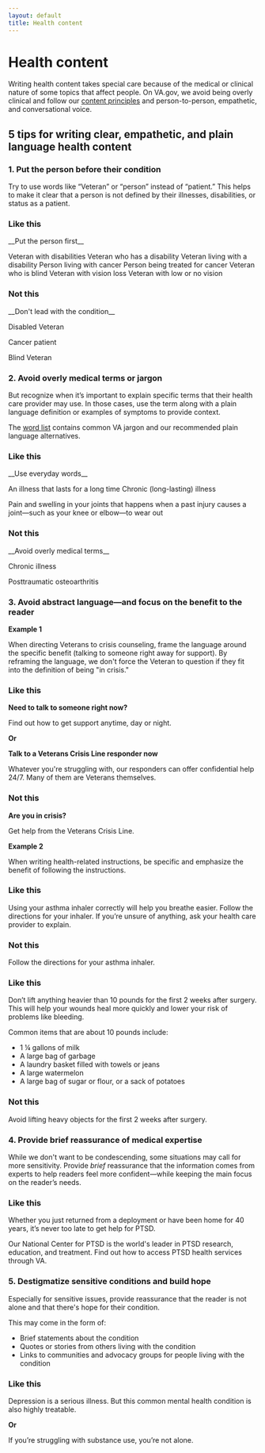 ```yaml
---
layout: default
title: Health content
---
```


# Health content

Writing health content takes special care because of the medical or clinical nature of some topics that affect people. On VA.gov, we avoid being overly clinical and follow our [content principles](https://department-of-veterans-affairs.github.io/vets-design-system-documentation/content-style-guide/content-principles) and person-to-person, empathetic, and conversational voice.


## 5 tips for writing clear, empathetic, and plain language health content


### 1. Put the person before their condition
Try to use words like “Veteran” or “person” instead of “patient.” This helps to make it clear that a person is not defined by their illnesses, disabilities, or status as a patient.

<div class="do-dont">
<div class="do-dont__do">
<h3 class="do-dont__heading">Like this</h3>
<div class="do-dont__content" markdown="1">
__Put the person first__

Veteran with disabilities
Veteran who has a disability
Veteran living with a disability
Person living with cancer
Person being treated for cancer
Veteran who is blind
Veteran with vision loss
Veteran with low or no vision

</div>
</div>

<div class="do-dont__dont">
<h3 class="do-dont__heading">Not this</h3>
<div class="do-dont__content" markdown="1">
__Don't lead with the condition__

Disabled Veteran

Cancer patient

Blind Veteran

</div>
</div>
</div>




### 2. Avoid overly medical terms or jargon
But recognize when it’s important to explain specific terms that their health care provider may use. In those cases, use the term along with a plain language definition or examples of symptoms to provide context.

The [word list](https://department-of-veterans-affairs.github.io/vets-design-system-documentation/content-style-guide/word-list) contains common VA jargon and our recommended plain language alternatives.

<div class="do-dont">
<div class="do-dont__do">
<h3 class="do-dont__heading">Like this</h3>
<div class="do-dont__content" markdown="1">
__Use everyday words__

An illness that lasts for a long time
Chronic (long-lasting) illness

Pain and swelling in your joints that happens when a past injury
causes a joint—such as your knee or elbow—to wear out

</div>
</div>

<div class="do-dont__dont">
<h3 class="do-dont__heading">Not this</h3>
<div class="do-dont__content" markdown="1">
__Avoid overly medical terms__

Chronic illness

Posttraumatic osteoarthritis

</div>
</div>
</div>



### 3. Avoid abstract language—and focus on the benefit to the reader

__Example 1__

When directing Veterans to crisis counseling, frame the language around the specific benefit (talking to someone right away for support). By reframing the language, we don't force the Veteran to question if they fit into the definition of being "in crisis."

<div class="do-dont">
<div class="do-dont__do">
<h3 class="do-dont__heading">Like this</h3>
<div class="do-dont__content" markdown="1">

__Need to talk to someone right now?__

Find out how to get support anytime, day or night.

**Or**

__Talk to a Veterans Crisis Line responder now__

Whatever you're struggling with, our responders can offer confidential help 24/7. Many of them are Veterans themselves.

</div>
</div>

<div class="do-dont__dont">
<h3 class="do-dont__heading">Not this</h3>
<div class="do-dont__content" markdown="1">

__Are you in crisis?__

Get help from the Veterans Crisis Line.

</div>
</div>
</div>



__Example 2__

When writing health-related instructions, be specific and emphasize the benefit of following the instructions.

<div class="do-dont">
<div class="do-dont__do">
<h3 class="do-dont__heading">Like this</h3>
<div class="do-dont__content" markdown="1">

Using your asthma inhaler correctly will help you breathe easier. Follow the directions for your inhaler. If you’re unsure of anything, ask your health care provider to explain.

</div>
</div>
<div class="do-dont__dont">
<h3 class="do-dont__heading">Not this</h3>
<div class="do-dont__content" markdown="1">

Follow the directions for your asthma inhaler.

</div>
</div>
</div>



<div class="do-dont">
<div class="do-dont__do">
<h3 class="do-dont__heading">Like this</h3>
<div class="do-dont__content" markdown="1">

Don’t lift anything heavier than 10 pounds for the first 2 weeks after surgery. This will help your wounds heal more quickly and lower your risk of problems like bleeding.

Common items that are about 10 pounds include:

- 1 ¼ gallons of milk
- A large bag of garbage
- A laundry basket filled with towels or jeans
- A large watermelon
- A large bag of sugar or flour, or a sack of potatoes

</div>
</div>
<div class="do-dont__dont">
<h3 class="do-dont__heading">Not this</h3>
<div class="do-dont__content" markdown="1">

Avoid lifting heavy objects for the first 2 weeks after surgery.

</div>
</div>
</div>

### 4. Provide brief reassurance of medical expertise
While we don't want to be condescending, some situations may call for more sensitivity. Provide _brief_ reassurance that the information comes from experts to help readers feel more confident—while keeping the main focus on the reader’s needs.

<div class="do-dont">
<div class="do-dont__do">
<h3 class="do-dont__heading">Like this</h3>
<div class="do-dont__content" markdown="1">

Whether you just returned from a deployment or have been home for 40 years, it’s never too late to get help for PTSD.

Our National Center for PTSD is the world's leader in PTSD research, education, and treatment. Find out how to access PTSD health services through VA.

</div>
</div>
</div>


### 5. Destigmatize sensitive conditions and build hope
Especially for sensitive issues, provide reassurance that the reader is not alone and that there's hope for their condition.

This may come in the form of:
- Brief statements about the condition
- Quotes or stories from others living with the condition
- Links to communities and advocacy groups for people living with the condition

<div class="do-dont">
<div class="do-dont__do">
<h3 class="do-dont__heading">Like this</h3>
<div class="do-dont__content" markdown="1">

Depression is a serious illness. But this common mental health condition is also highly treatable.

__Or__

If you’re struggling with substance use, you’re not alone.

</div>
</div>
</div>


